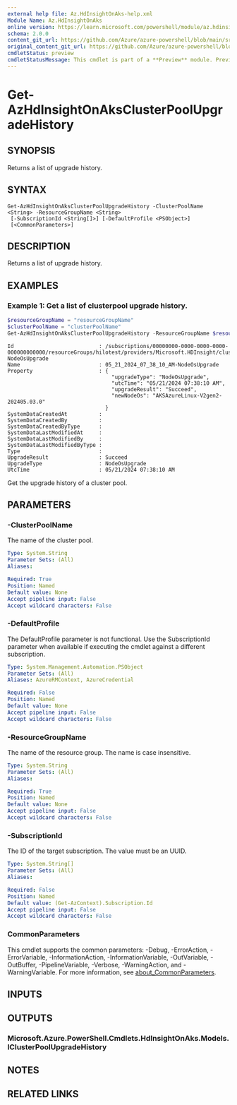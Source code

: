 ```yaml
---
external help file: Az.HdInsightOnAks-help.xml
Module Name: Az.HdInsightOnAks
online version: https://learn.microsoft.com/powershell/module/az.hdinsightonaks/get-azhdinsightonaksclusterpoolupgradehistory
schema: 2.0.0
content_git_url: https://github.com/Azure/azure-powershell/blob/main/src/HdInsightOnAks/HdInsightOnAks/help/Get-AzHdInsightOnAksClusterPoolUpgradeHistory.md
original_content_git_url: https://github.com/Azure/azure-powershell/blob/main/src/HdInsightOnAks/HdInsightOnAks/help/Get-AzHdInsightOnAksClusterPoolUpgradeHistory.md
cmdletStatus: preview
cmdletStatusMessage: This cmdlet is part of a **Preview** module. Preview versions aren't recommended for use in production environments. For more information, see https://aka.ms/azps-refstatus.
---
```


# Get-AzHdInsightOnAksClusterPoolUpgradeHistory

## SYNOPSIS
Returns a list of upgrade history.

## SYNTAX

```
Get-AzHdInsightOnAksClusterPoolUpgradeHistory -ClusterPoolName <String> -ResourceGroupName <String>
 [-SubscriptionId <String[]>] [-DefaultProfile <PSObject>]
 [<CommonParameters>]
```

## DESCRIPTION
Returns a list of upgrade history.

## EXAMPLES

### Example 1: Get a list of clusterpool upgrade history.
```powershell
$resourceGroupName = "resourceGroupName"
$clusterPoolName = "clusterPoolName"
Get-AzHdInsightOnAksClusterPoolUpgradeHistory -ResourceGroupName $resourceGroupName -ClusterPoolName $clusterPoolName
```

```output
Id                           : /subscriptions/00000000-0000-0000-0000-000000000000/resourceGroups/hilotest/providers/Microsoft.HDInsight/clusterpools/hilopool/upgradeHistories/05_21_2024_07_38_10_AM-NodeOsUpgrade
Name                         : 05_21_2024_07_38_10_AM-NodeOsUpgrade
Property                     : {
                                 "upgradeType": "NodeOsUpgrade",
                                 "utcTime": "05/21/2024 07:38:10 AM",
                                 "upgradeResult": "Succeed",
                                 "newNodeOs": "AKSAzureLinux-V2gen2-202405.03.0"
                               }
SystemDataCreatedAt          : 
SystemDataCreatedBy          : 
SystemDataCreatedByType      : 
SystemDataLastModifiedAt     : 
SystemDataLastModifiedBy     : 
SystemDataLastModifiedByType : 
Type                         : 
UpgradeResult                : Succeed
UpgradeType                  : NodeOsUpgrade
UtcTime                      : 05/21/2024 07:38:10 AM
```

Get the upgrade history of a cluster pool.

## PARAMETERS

### -ClusterPoolName
The name of the cluster pool.

```yaml
Type: System.String
Parameter Sets: (All)
Aliases:

Required: True
Position: Named
Default value: None
Accept pipeline input: False
Accept wildcard characters: False
```

### -DefaultProfile
The DefaultProfile parameter is not functional.
Use the SubscriptionId parameter when available if executing the cmdlet against a different subscription.

```yaml
Type: System.Management.Automation.PSObject
Parameter Sets: (All)
Aliases: AzureRMContext, AzureCredential

Required: False
Position: Named
Default value: None
Accept pipeline input: False
Accept wildcard characters: False
```

### -ResourceGroupName
The name of the resource group.
The name is case insensitive.

```yaml
Type: System.String
Parameter Sets: (All)
Aliases:

Required: True
Position: Named
Default value: None
Accept pipeline input: False
Accept wildcard characters: False
```

### -SubscriptionId
The ID of the target subscription.
The value must be an UUID.

```yaml
Type: System.String[]
Parameter Sets: (All)
Aliases:

Required: False
Position: Named
Default value: (Get-AzContext).Subscription.Id
Accept pipeline input: False
Accept wildcard characters: False
```

### CommonParameters
This cmdlet supports the common parameters: -Debug, -ErrorAction, -ErrorVariable, -InformationAction, -InformationVariable, -OutVariable, -OutBuffer, -PipelineVariable, -Verbose, -WarningAction, and -WarningVariable. For more information, see [about_CommonParameters](http://go.microsoft.com/fwlink/?LinkID=113216).

## INPUTS

## OUTPUTS

### Microsoft.Azure.PowerShell.Cmdlets.HdInsightOnAks.Models.IClusterPoolUpgradeHistory

## NOTES

## RELATED LINKS

